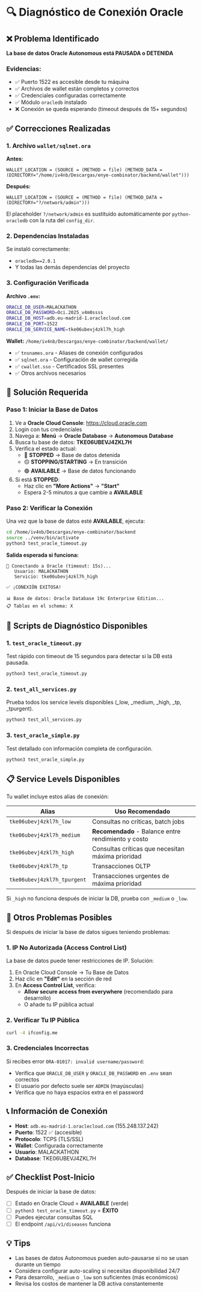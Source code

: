 # 🔍 Diagnóstico de Conexión Oracle

## ❌ Problema Identificado

**La base de datos Oracle Autonomous está PAUSADA o DETENIDA**

### Evidencias:
- ✅ Puerto 1522 es accesible desde tu máquina
- ✅ Archivos de wallet están completos y correctos
- ✅ Credenciales configuradas correctamente
- ✅ Módulo `oracledb` instalado
- ❌ Conexión se queda esperando (timeout después de 15+ segundos)

## ✅ Correcciones Realizadas

### 1. Archivo `wallet/sqlnet.ora`
**Antes:**
```
WALLET_LOCATION = (SOURCE = (METHOD = file) (METHOD_DATA = (DIRECTORY="/home/iv4nb/Descargas/enye-combinator/backend/wallet")))
```

**Después:**
```
WALLET_LOCATION = (SOURCE = (METHOD = file) (METHOD_DATA = (DIRECTORY="?/network/admin")))
```

El placeholder `?/network/admin` es sustituido automáticamente por `python-oracledb` con la ruta del `config_dir`.

### 2. Dependencias Instaladas

Se instaló correctamente:
- `oracledb==2.0.1`
- Y todas las demás dependencias del proyecto

### 3. Configuración Verificada

**Archivo `.env`:**
```bash
ORACLE_DB_USER=MALACKATHON
ORACLE_DB_PASSWORD=Oci.2025_v4m0ssss
ORACLE_DB_HOST=adb.eu-madrid-1.oraclecloud.com
ORACLE_DB_PORT=1522
ORACLE_DB_SERVICE_NAME=tke06ubevj4zkl7h_high
```

**Wallet:** `/home/iv4nb/Descargas/enye-combinator/backend/wallet/`
- ✅ `tnsnames.ora` - Aliases de conexión configurados
- ✅ `sqlnet.ora` - Configuración de wallet corregida
- ✅ `cwallet.sso` - Certificados SSL presentes
- ✅ Otros archivos necesarios

## 🔧 Solución Requerida

### Paso 1: Iniciar la Base de Datos

1. Ve a **Oracle Cloud Console**: https://cloud.oracle.com
2. Login con tus credenciales
3. Navega a: **Menú** → **Oracle Database** → **Autonomous Database**
4. Busca tu base de datos: **TKE06UBEVJ4ZKL7H**
5. Verifica el estado actual:
   - 🔴 **STOPPED** → Base de datos detenida
   - 🟡 **STOPPING/STARTING** → En transición
   - 🟢 **AVAILABLE** → Base de datos funcionando
6. Si está **STOPPED**:
   - Haz clic en **"More Actions"** → **"Start"**
   - Espera 2-5 minutos a que cambie a **AVAILABLE**

### Paso 2: Verificar la Conexión

Una vez que la base de datos esté **AVAILABLE**, ejecuta:

```bash
cd /home/iv4nb/Descargas/enye-combinator/backend
source ../venv/bin/activate
python3 test_oracle_timeout.py
```

**Salida esperada si funciona:**
```
🔌 Conectando a Oracle (timeout: 15s)...
   Usuario: MALACKATHON
   Servicio: tke06ubevj4zkl7h_high

✅ ¡CONEXIÓN EXITOSA!

📊 Base de datos: Oracle Database 19c Enterprise Edition...
📋 Tablas en el schema: X
```

## 🧪 Scripts de Diagnóstico Disponibles

### 1. `test_oracle_timeout.py`
Test rápido con timeout de 15 segundos para detectar si la DB está pausada.

```bash
python3 test_oracle_timeout.py
```

### 2. `test_all_services.py`
Prueba todos los service levels disponibles (_low, _medium, _high, _tp, _tpurgent).

```bash
python3 test_all_services.py
```

### 3. `test_oracle_simple.py`
Test detallado con información completa de configuración.

```bash
python3 test_oracle_simple.py
```

## 📋 Service Levels Disponibles

Tu wallet incluye estos alias de conexión:

| Alias | Uso Recomendado |
|-------|----------------|
| `tke06ubevj4zkl7h_low` | Consultas no críticas, batch jobs |
| `tke06ubevj4zkl7h_medium` | **Recomendado** - Balance entre rendimiento y costo |
| `tke06ubevj4zkl7h_high` | Consultas críticas que necesitan máxima prioridad |
| `tke06ubevj4zkl7h_tp` | Transacciones OLTP |
| `tke06ubevj4zkl7h_tpurgent` | Transacciones urgentes de máxima prioridad |

Si `_high` no funciona después de iniciar la DB, prueba con `_medium` o `_low`.

## 🚨 Otros Problemas Posibles

Si después de iniciar la base de datos sigues teniendo problemas:

### 1. IP No Autorizada (Access Control List)

La base de datos puede tener restricciones de IP. Solución:

1. En Oracle Cloud Console → Tu Base de Datos
2. Haz clic en **"Edit"** en la sección de red
3. En **Access Control List**, verifica:
   - **Allow secure access from everywhere** (recomendado para desarrollo)
   - O añade tu IP pública actual

### 2. Verificar Tu IP Pública

```bash
curl -4 ifconfig.me
```

### 3. Credenciales Incorrectas

Si recibes error `ORA-01017: invalid username/password`:
- Verifica que `ORACLE_DB_USER` y `ORACLE_DB_PASSWORD` en `.env` sean correctos
- El usuario por defecto suele ser `ADMIN` (mayúsculas)
- Verifica que no haya espacios extra en el password

## 📞 Información de Conexión

- **Host**: `adb.eu-madrid-1.oraclecloud.com` (155.248.137.242)
- **Puerto**: 1522 ✅ (accesible)
- **Protocolo**: TCPS (TLS/SSL)
- **Wallet**: Configurada correctamente
- **Usuario**: MALACKATHON
- **Database**: TKE06UBEVJ4ZKL7H

## ✅ Checklist Post-Inicio

Después de iniciar la base de datos:

- [ ] Estado en Oracle Cloud = **AVAILABLE** (verde)
- [ ] `python3 test_oracle_timeout.py` = **ÉXITO**
- [ ] Puedes ejecutar consultas SQL
- [ ] El endpoint `/api/v1/diseases` funciona

## 💡 Tips

- Las bases de datos Autonomous pueden auto-pausarse si no se usan durante un tiempo
- Considera configurar auto-scaling si necesitas disponibilidad 24/7
- Para desarrollo, `_medium` o `_low` son suficientes (más económicos)
- Revisa los costos de mantener la DB activa constantemente

